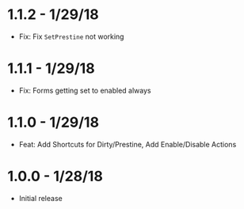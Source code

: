# 1.1.2 - 1/29/18
- Fix: Fix `SetPrestine` not working

# 1.1.1 - 1/29/18
- Fix: Forms getting set to enabled always

# 1.1.0 - 1/29/18
- Feat: Add Shortcuts for Dirty/Prestine, Add Enable/Disable Actions

# 1.0.0 - 1/28/18
- Initial release
